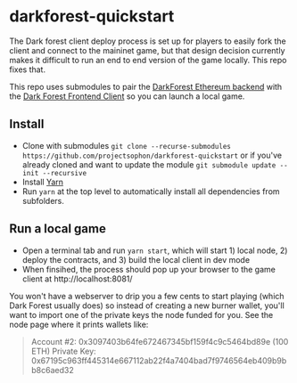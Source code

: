 # darkforest-quickstart

The Dark forest client deploy process is set up for players to easily fork the client and connect to the maininet game, but that design decision currently makes it difficult to run an end to end version of the game locally. This repo fixes that.

This repo uses submodules to pair the [DarkForest Ethereum backend](https://github.com/darkforest-eth/eth) with the [Dark Forest Frontend Client](https://github.com/darkforest-eth/client) so you can launch a local game.

## Install

- Clone with submodules `git clone --recurse-submodules https://github.com/projectsophon/darkforest-quickstart` or if you've already cloned and want to update the module `git submodule update --init --recursive`
- Install [Yarn](https://classic.yarnpkg.com/en/docs/install)
- Run `yarn` at the top level to automatically install all dependencies from subfolders.

## Run a local game

- Open a terminal tab and run `yarn start`, which will start 1) local node, 2) deploy the contracts, and 3) build the local client in dev mode
- When finsihed, the process should pop up your browser to the game client at http://localhost:8081/

You won't have a webserver to drip you a few cents to start playing (which Dark Forest usually does) so instead of creating a new burner wallet, you'll want to import one of the private keys the node funded for you. See the node page where it prints wallets like:

> Account #2: 0x3097403b64fe672467345bf159f4c9c5464bd89e (100 ETH)
> Private Key: 0x67195c963ff445314e667112ab22f4a7404bad7f9746564eb409b9bb8c6aed32
